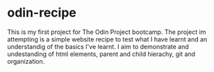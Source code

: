 # odin-recipe
This is my first project for The Odin Project bootcamp. The project im attempting is a simple website recipe to test what I have learnt and an understandig of the basics I've learnt. I aim to demonstrate and undestanding of html elements, parent and child hierachy, git and organization.
